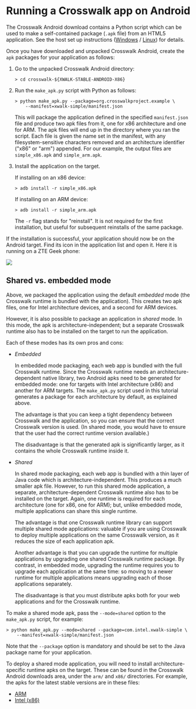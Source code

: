 # Running a Crosswalk app on Android

The Crosswalk Android download contains a Python script which can be used to make a self-contained package (`.apk` file) from an HTML5 application. See the host set up instructions ([Windows](/documentation/getting_started/Windows_host_setup/Download-the-Crosswalk-Android-app-template) / [Linux](/documentation/getting_started/Linux_host_setup/Download-the-Crosswalk-Android-app-template)) for details.

Once you have downloaded and unpacked Crosswalk Android, create the `apk` packages for your application as follows:

1.  Go to the unpacked Crosswalk Android directory:

        > cd crosswalk-${XWALK-STABLE-ANDROID-X86}

2.  Run the `make_apk.py` script with Python as follows:

        > python make_apk.py --package=org.crosswalkproject.example \
            --manifest=xwalk-simple/manifest.json

    This will package the application defined in the specified `manifest.json` file and produce two apk files from it, one for x86 architecture and one for ARM. The apk files will end up in the directory where you ran the script. Each file is given the name set in the manifest, with any filesystem-sensitive characters removed and an architecture identifier ("x86" or "arm") appended. For our example, the output files are `simple_x86.apk` and `simple_arm.apk`.

3.  Install the application on the target.

    If installing on an x86 device:

        > adb install -r simple_x86.apk

    If installing on an ARM device:

        > adb install -r simple_arm.apk

    The `-r` flag stands for "reinstall". It is not required for the first installation, but useful for subsequent reinstalls of the same package.

If the installation is successful, your application should now be on the Android target. Find its icon in the application list and open it. Here it is running on a ZTE Geek phone:

<img src="assets/xwalk-simple-on-android.png">

<h2 id="shared-vs-embedded-mode">Shared vs. embedded mode</h2>

Above, we packaged the application using the default *embedded* mode (the Crosswalk runtime is bundled with the application). This creates two apk files, one for Intel architecture devices, and a second for ARM devices.

However, it is also possible to package an application in *shared* mode. In this mode, the apk is architecture-independent; but a separate Crosswalk runtime also has to be installed on the target to run the application.

Each of these modes has its own pros and cons:

*   *Embedded*

    In embedded mode packaging, each web app is bundled with the full Crosswalk runtime. Since the Crosswalk runtime needs an architecture-dependent native library, two Android apks need to be generated for embedded mode: one for targets with Intel architecture (x86) and another for ARM targets. The `make_apk.py` script used in this tutorial generates a package for each architecture by default, as explained above.

    The advantage is that you can keep a tight dependency between Crosswalk and the application, so you can ensure that the correct Crosswalk version is used. (In shared mode, you would have to ensure that the user had the correct runtime version available.)

    The disadvantage is that the generated apk is significantly larger, as it contains the whole Crosswalk runtime inside it.

*   *Shared*

    In shared mode packaging, each web app is bundled with a thin layer of Java code which is architecture-independent. This produces a much smaller apk file. However, to run this shared mode application, a separate, architecture-dependent Crosswalk runtime also has to be installed on the target. Again, one runtime is required for each architecture (one for x86, one for ARM); but, unlike embedded mode, multiple applications can share this single runtime.

    The advantage is that one Crosswalk runtime library can support multiple shared mode applications: valuable if you are using Crosswalk to deploy multiple applications on the same Crosswalk version, as it reduces the size of each application apk.

    Another advantage is that you can upgrade the runtime for multiple applications by upgrading one shared Crosswalk runtime package. By contrast, in embedded mode, upgrading the runtime requires you to upgrade each application at the same time: so moving to a newer runtime for multiple applications means upgrading each of those applications separately.

    The disadvantage is that you must distribute apks both for your web applications and for the Crosswalk runtime.

To make a shared mode apk, pass the `--mode=shared` option to the `make_apk.py` script, for example:

    > python make_apk.py --mode=shared --package=com.intel.xwalk-simple \
        --manifest=xwalk-simple/manifest.json

Note that the `--package` option is mandatory and should be set to the Java package name for your application.

To deploy a shared mode application, you will need to install architecture-specific runtime apks on the target. These can be found in the Crosswalk Android downloads area, under the `arm/` and `x86/` directories. For example, the apks for the latest stable versions are in these files:

*   [ARM](https://download.01.org/crosswalk/releases/crosswalk/android/stable/${XWALK-STABLE-ANDROID-ARM}/arm/crosswalk-apks-${XWALK-STABLE-ANDROID-ARM}-arm.zip)
*   [Intel (x86)](https://download.01.org/crosswalk/releases/crosswalk/android/stable/${XWALK-STABLE-ANDROID-X86}/x86/crosswalk-apks-${XWALK-STABLE-ANDROID-X86}-x86.zip)

